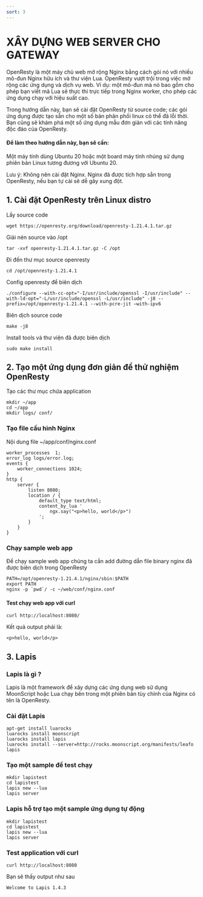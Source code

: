```yaml
---
sort: 3
---
```


# XÂY DỰNG WEB SERVER CHO GATEWAY


OpenResty là một máy chủ web mở rộng Nginx bằng cách gói nó với nhiều mô-đun Nginx hữu ích và thư viện Lua. OpenResty vượt trội trong việc mở rộng
các ứng dụng và dịch vụ web. Ví dụ: một mô-đun mà nó bao gồm cho phép bạn viết mã Lua sẽ thực thi trực tiếp trong Nginx worker, cho phép các ứng 
dụng chạy với hiệu suất cao.


Trong hướng dẫn này, bạn sẽ cài đặt OpenResty từ source code; các gói ứng dụng được tạo sẵn cho một số bản phân phối linux có thể đã lỗi thời.
Bạn cũng sẽ khám phá một số ứng dụng mẫu đơn giản với các tính năng độc đáo của OpenResty.

#### Để làm theo hướng dẫn này, bạn sẽ cần:

Một máy tính dùng Ubuntu 20 hoặc một board máy tính nhúng sử dụng phiên bản Linux tương đương với Ubuntu 20.

Lưu ý: Không nên cài đặt Nginx. Nginx đã được tích hợp sẳn trong OpenResty, nếu bạn tự cài sẽ dễ gây xung đột.

## 1. Cài đặt OpenResty trên Linux distro

Lấy source code
```shell
wget https://openresty.org/download/openresty-1.21.4.1.tar.gz
```

Giải nén source vào /opt
```shell
tar -xvf openresty-1.21.4.1.tar.gz -C /opt
```

Đi đến thư mục source openresty
```shell
cd /opt/openresty-1.21.4.1
```

Config openresty để biên dịch
```shell
./configure --with-cc-opt="-I/usr/include/openssl -I/usr/include" --with-ld-opt="-L/usr/include/openssl -L/usr/include" -j8 --prefix=/opt/openresty-1.21.4.1 --with-pcre-jit –with-ipv6
```

Biên dịch source code
```shell
make -j8
```
Install tools và thư viện đã được biên dịch
```shell
sudo make install
```

## 2. Tạo một ứng dụng đơn giản để thử nghiệm OpenResty
Tạo các thư mục chứa application
```shell
mkdir ~/app
cd ~/app
mkdir logs/ conf/
```

### Tạo file cấu hình Nginx

Nội dung file ~/app/conf/nginx.conf
```shell
worker_processes  1;
error_log logs/error.log;
events {
    worker_connections 1024;
}
http {
    server {
        listen 8080;
        location / {
            default_type text/html;
            content_by_lua '
                ngx.say("<p>hello, world</p>")
            ';
        }
    }
}
```

### Chạy sample web app
Để chạy sample web app chúng ta cần add đường dẫn file binary nginx đã được biên dịch trong OpenResty

```shell
PATH=/opt/openresty-1.21.4.1/nginx/sbin:$PATH
export PATH
nginx -p `pwd`/ -c ~/web/conf/nginx.conf
```
#### Test chạy web app với curl
```shell
curl http://localhost:8080/
```
Kết quả output phải là:
```shell
<p>hello, world</p>
```

## 3. Lapis

### Lapis là gì ?
Lapis là một framework để xây dựng các ứng dụng web sử dụng MoonScript hoặc Lua chạy bên trong một 
phiên bản tùy chỉnh của Nginx có tên là OpenResty.

### Cài đặt Lapis
```shell
apt-get install luarocks
luarocks install moonscript
luarocks install lapis
luarocks install --server=http://rocks.moonscript.org/manifests/leafo lapis
```

### Tạo một sample để test chạy
```shell
mkdir lapistest
cd lapistest
lapis new --lua
lapis server
```

### Lapis hỗ trợ tạo một sample ứng dụng tự động
```shell
mkdir lapistest
cd lapistest
lapis new --lua
lapis server
```

### Test application với curl
```shell
curl http://localhost:8080
```

Bạn sẽ thấy output như sau
```shell
Welcome to Lapis 1.4.3
```























